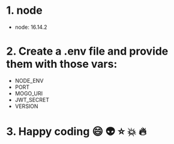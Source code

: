 # 1. node
- node: 16.14.2

# 2. Create a .env file and provide them with those vars:
- NODE_ENV
- PORT
- MOGO_URI
- JWT_SECRET
- VERSION

# 3. Happy coding :smile: :alien: :star: :boom: :fire: